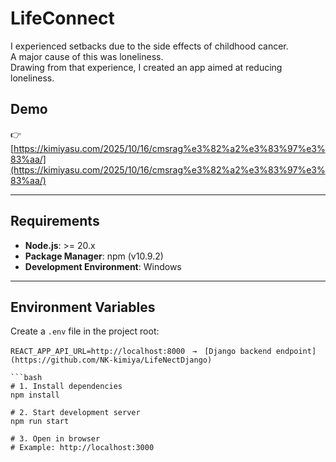 # LifeConnect

I experienced setbacks due to the side effects of childhood cancer.  
A major cause of this was loneliness.  
Drawing from that experience, I created an app aimed at reducing loneliness.



## Demo
👉 [https://kimiyasu.com/2025/10/16/cmsrag%e3%82%a2%e3%83%97%e3%83%aa/](https://kimiyasu.com/2025/10/16/cmsrag%e3%82%a2%e3%83%97%e3%83%aa/) <!-- optional -->

---

## Requirements
- **Node.js**: >= 20.x  
- **Package Manager**: npm (v10.9.2)  
- **Development Environment**: Windows  

---

## Environment Variables
Create a `.env` file in the project root:

```env
REACT_APP_API_URL=http://localhost:8000　→　[Django backend endpoint](https://github.com/NK-kimiya/LifeNectDjango)

```bash
# 1. Install dependencies
npm install

# 2. Start development server
npm run start

# 3. Open in browser
# Example: http://localhost:3000






